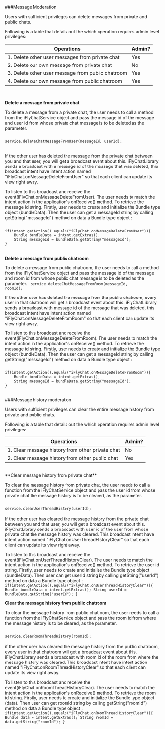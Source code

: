 ###Message Moderation

Users with sufficient privileges can delete messages from private and public chats.

Following is a table that details out the which operation requires admin level privileges:

| Operations                                        | Admin? |
|---------------------------------------------------|--------|
| 1. Delete other user messages from private chat   | Yes    |
| 2. Delete our own message from private chat       | No     |
| 3. Delete other user message from public chatroom | Yes    |
| 4. Delete our own message from public chatroom    | Yes    |

<br>

**Delete a message from private chat**

To delete a message from a private chat, the user needs to call a method from the iFlyChatService object and pass the message id of the message and user id from whose private chat message is to be deleted as the parameter.

<code>
service.deleteChatMessageFromUser(messageId, userId);
</code>
<br>

If the other user has deleted the message from the private chat between you and that user, you will get a broadcast event about this. iFlyChatLibrary sends a broadcast with a message id of the message that was deleted, this broadcast intent have intent action named "iFlyChat.onMessageDeleteFromUser" so that each client can update its view right away.

To listen to this broadcast and receive the event(iFlyChat.onMessageDeleteFromUser). The user needs to match the intent action in the application's onReceive() method. To retrieve the message id string. Firstly, user needs to create and initialize the Bundle type object (bundleData). Then the user can get a messageId string by calling getString("messageId") method on data a Bundle type object :

<code>
if(intent.getAction().equals("iFlyChat.onMessageDeleteFromUser")){
    Bundle bundleData = intent.getExtras();
    String messageId = bundleData.getString("messageId");
}
</code>
<br>

**Delete a message from public chatroom**

To delete a message from public chatroom, the user needs to call a method from the iFlyChatService object and pass the message id of the message and room id from whose public chat message is to be deleted as the parameter.
<code>
service.deleteChatMessageFromRoom(messageId, roomId);
</code>
<br>

If the other user has deleted the message from the public chatroom, every user in that chatroom will get a broadcast event about this. iFlyChatLibrary sends a broadcast with message id of the message that was deleted, this broadcast intent have intent action named "iFlyChat.onMessageDeleteFromRoom" so that each client can update its view right away.

To listen to this broadcast and receive the event(iFlyChat.onMessageDeleteFromRoom). The user needs to match the intent action in the application's onReceive() method. To retrieve the message id string. Firstly, user needs to create and initialize the Bundle type object (bundleData). Then the user can get a messageId string by calling getString("messageId") method on data a Bundle type object :

<code>
if(intent.getAction().equals("iFlyChat.onMessageDeleteFromRoom")){
    Bundle bundleData = intent.getExtras();
    String messageId = bundleData.getString("messageId");
}
</code>
<br>

###Message history moderation

Users with sufficient privileges can clear the entire message history from private and public chats.

Following is a table that details out the which operation requires admin level privileges:

| Operations                                       | Admin? |
|--------------------------------------------------|--------|
| 1. Clear message history from other private chat | No     |
| 2. Clear message history from other public chat  | Yes    |

<br>
**Clear message history from private chat**

To clear the message history from private chat, the user needs to call a function from the iFlyChatService object and pass the user id from whose private chat the message history is to be cleared, as the parameter.

<code>
service.clearUserThreadHistory(userId);
</code>
<br>
If the other user has cleared the message history from the private chat between you and that user, you will get a broadcast event about this. iFlyChatLibrary sends a broadcast with user id of the user from whose private chat the message history was cleared. This broadcast intent have intent action named "iFlyChat.onUserThreadHistoryClear" so that each client can update its view right away.

To listen to this broadcast and receive the event(iFlyChat.onUserThreadHistoryClear). The user needs to match the intent action in the application's onReceive() method. To retrieve the user id string. Firstly, user needs to create and initialize the Bundle type object (bundleData). Then user can get userId string by calling getString("userId") method on data a Bundle type object :
<code>
if(intent.getAction().equals("iFlyChat.onUserThreadHistoryClear")){
    Bundle bundleData = intent.getExtras();
    String userId = bundleData.getString("userId");
}
</code>
<br>

**Clear the message history from public chatroom**

To clear the message history from public chatroom, the user needs to call a function from the iFlyChatService object and pass the room id from where the message history is to be cleared, as the parameter.

<code>
service.clearRoomThreadHistory(roomId);
</code>
<br>
if the other user has cleared the message history from the public chatroom, every user in that chatroom will get a broadcast event about this. iFlyChatLibrary sends a broadcast with room id of the room from where the message history was cleared. This broadcast intent have intent action named "iFlyChat.onRoomThreadHistoryClear" so that each client can update its view right away.

To listen to this broadcast and receive the event(iFlyChat.onRoomThreadHistoryClear). The user needs to match the intent action in the application's onReceive() method. To retrieve the room id string. Firstly, user needs to create and initialize the Bundle type object (data). Then user can get roomId string by calling getString("roomId") method on data a Bundle type object :
<code>
if(intent.getAction().equals("iFlyChat.onRoomThreadHistoryClear")){
    Bundle data = intent.getExtras();
    String roomId = data.getString("roomId");
}
</code>

